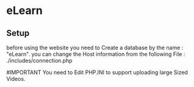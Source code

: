# eLearn
## Setup
before using the website you need to Create a database by the name : "eLearn".
 you can change the Host information from the following File :
  ./includes/connection.php
  
  
#IMPORTANT
You need to Edit PHP.INI to support uploading large Sized Videos.

